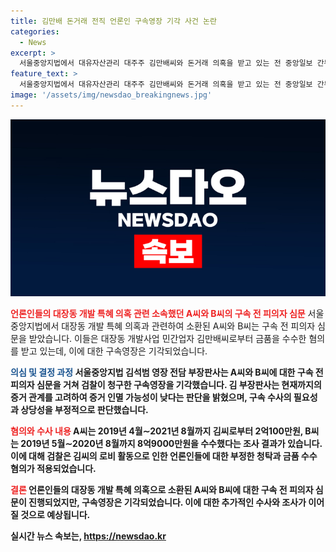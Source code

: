 ```yaml
---
title: 김만배 돈거래 전직 언론인 구속영장 기각 사건 논란
categories:
  - News
excerpt: >
  서울중앙지법에서 대유자산관리 대주주 김만배씨와 돈거래 의혹을 받고 있는 전 중앙일보 간부 A 씨와 한겨레신문 부국장 B 씨가 대장동 개발 특혜 혐의로 구속 전 피의자 심문을 받았다. 두 사람의 구속영장은 기각됐는데, 김분장판사는 증거 인멸 가능성이 낮고 도망할 염려도 없다며 구속 수사의 필요성을 부정했다. 둘은 김씨로부터 약 11억원을 수수한 혐의로 조사를 받고 있다. 대장동 사업에 불리한 보도를 막고 유리한 기사를 싣기 위해 돈을 받았다는 혐의가 있으며, 검찰은 로비를 통해 부정한 청탁을 받았다고 의심하고 있다.
feature_text: >
  서울중앙지법에서 대유자산관리 대주주 김만배씨와 돈거래 의혹을 받고 있는 전 중앙일보 간부 A 씨와 한겨레신문 부국장 B 씨가 대장동 개발 특혜 혐의로 구속 전 피의자 심문을 받았다. 두 사람의 구속영장은 기각됐는데, 김분장판사는 증거 인멸 가능성이 낮고 도망할 염려도 없다며 구속 수사의 필요성을 부정했다. 둘은 김씨로부터 약 11억원을 수수한 혐의로 조사를 받고 있다. 대장동 사업에 불리한 보도를 막고 유리한 기사를 싣기 위해 돈을 받았다는 혐의가 있으며, 검찰은 로비를 통해 부정한 청탁을 받았다고 의심하고 있다.
image: '/assets/img/newsdao_breakingnews.jpg'
---
```


<p><img src="/assets/img/newsdao_breakingnews.jpg" alt="flaretime 속보" /></p>

<p><b><span style="color: #ee2323;">언론인들의 대장동 개발 특혜 의혹 관련 소속했던 A씨와 B씨의 구속 전 피의자 심문</span></b>
서울중앙지법에서 대장동 개발 특혜 의혹과 관련하여 소환된 A씨와 B씨는 구속 전 피의자 심문을 받았습니다. 이들은 대장동 개발사업 민간업자 김만배씨로부터 금품을 수수한 혐의를 받고 있는데, 이에 대한 구속영장은 기각되었습니다.</p>

<p><b><span style="color: #1a5490;">의심 및 결정 과정</span><b>
서울중앙지법 김석범 영장 전담 부장판사는 A씨와 B씨에 대한 구속 전 피의자 심문을 거쳐 검찰이 청구한 구속영장을 기각했습니다. 김 부장판사는 현재까지의 증거 관계를 고려하여 증거 인멸 가능성이 낮다는 판단을 밝혔으며, 구속 수사의 필요성과 상당성을 부정적으로 판단했습니다.</p>

<p><b><span style="color: #ee2323;">혐의와 수사 내용</span></b>
A씨는 2019년 4월∼2021년 8월까지 김씨로부터 2억100만원, B씨는 2019년 5월∼2020년 8월까지 8억9000만원을 수수했다는 조사 결과가 있습니다. 이에 대해 검찰은 김씨의 로비 활동으로 인한 언론인들에 대한 부정한 청탁과 금품 수수 혐의가 적용되었습니다.</p>

<p><b><span style="color: #ee2323;">결론</span></b>
언론인들의 대장동 개발 특혜 의혹으로 소환된 A씨와 B씨에 대한 구속 전 피의자 심문이 진행되었지만, 구속영장은 기각되었습니다. 이에 대한 추가적인 수사와 조사가 이어질 것으로 예상됩니다.</p>
실시간 뉴스 속보는, <a href="https://newsdao.kr" rel="dofollow">https://newsdao.kr</a>


